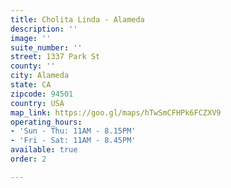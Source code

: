 ```yaml
---
title: Cholita Linda - Alameda
description: ''
image: ''
suite_number: ''
street: 1337 Park St
county: ''
city: Alameda
state: CA
zipcode: 94501
country: USA
map_link: https://goo.gl/maps/hTwSmCFHPk6FCZXV9
operating_hours:
- 'Sun - Thu: 11AM - 8.15PM'
- 'Fri - Sat: 11AM - 8.45PM'
available: true
order: 2

---
```


